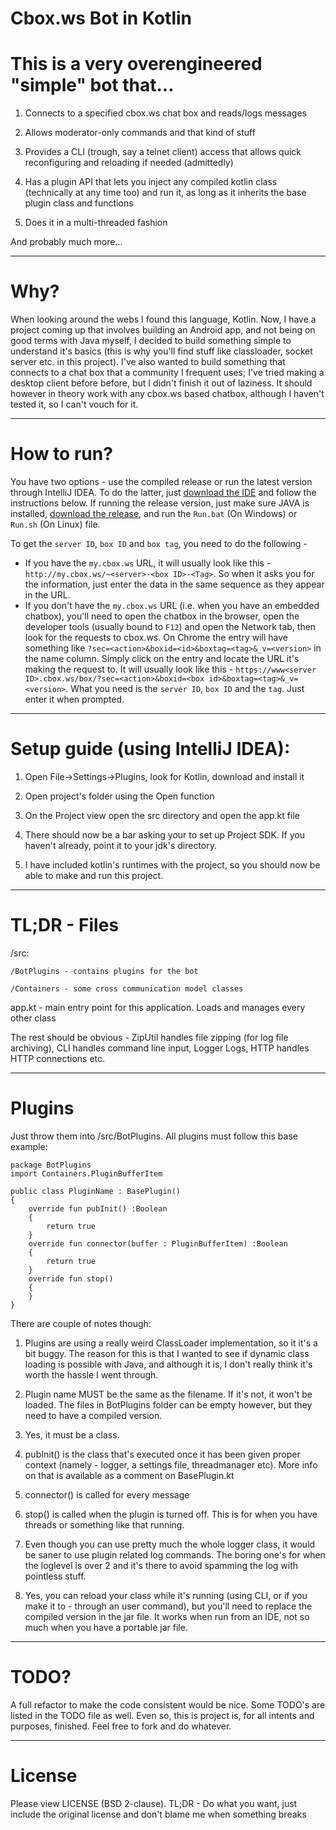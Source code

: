 Cbox.ws Bot in Kotlin 
====

# This is a very overengineered "simple" bot that...

1) Connects to a specified cbox.ws chat box and reads/logs messages

2) Allows moderator-only commands and that kind of stuff

3) Provides a CLI (trough, say a telnet client) access that allows quick reconfiguring and reloading if needed (admittedly)

4) Has a plugin API that lets you inject any compiled kotlin class (technically at any time too) and run it, as long as it inherits the base plugin class and functions

5) Does it in a multi-threaded fashion

And probably much more...

-----
# Why?

When looking around the webs I found this language, Kotlin. Now, I have a project coming up that involves building an Android app, and not being on good terms with Java myself, I decided to build something simple to understand it's basics (this is why you'll find stuff like classloader, socket server etc. in this project). I've also wanted to build something that connects to a chat box that a community I frequent uses; I've tried making a desktop client before before, but I didn't finish it out of laziness. It should however in theory work with any cbox.ws based chatbox, although I haven't tested it, so I can't vouch for it.

-----
# How to run?

You have two options - use the compiled release or run the latest version through IntelliJ IDEA. To do the latter, just [download the IDE](https://www.jetbrains.com/idea/download/#section=windows) and follow the instructions below. If running the release version, just make sure JAVA is installed, [download the release](https://github.com/zingmars/Cbox-bot/releases), and run the `Run.bat` (On Windows) or `Run.sh` (On Linux) file.

To get the `server ID`, `box ID` and `box tag`, you need to do the following -

  * If you have the `my.cbox.ws` URL, it will usually look like this - `http://my.cbox.ws/~<server>-<box ID>-<Tag>`. So when it asks you for the information, just enter the data in the same sequence as they appear in the URL.
  * If you don't have the `my.cbox.ws` URL (i.e. when you have an embedded chatbox), you'll need to open the chatbox in the browser, open the developer tools (usually bound to `F12`) and open the Network tab, then look for the requests to cbox.ws. On Chrome the entry will have something like `?sec=<action>&boxid=<id>&boxtag=<tag>&_v=<version>` in the name column. Simply click on the entry and locate the URL it's making the request to. It will usually look like this - `https://www<server ID>.cbox.ws/box/?sec=<action>&boxid=<box id>&boxtag=<tag>&_v=<version>`. What you need is the `server ID`, `box ID` and the `tag`. Just enter it when prompted. 

-----
# Setup guide (using IntelliJ IDEA):

1) Open File->Settings->Plugins, look for Kotlin, download and install it

2) Open project's folder using the Open function

3) On the Project view open the src directory and open the app.kt file

4) There should now be a bar asking your to set up Project SDK. If you haven't already, point it to your jdk's directory.

5) I have included kotlin's runtimes with the project, so you should now be able to make and run this project.

------
# TL;DR - Files

/src:
	
	/BotPlugins - contains plugins for the bot

	/Containers - some cross communication model classes

app.kt - main entry point for this application. Loads and manages every other class

The rest should be obvious - ZipUtil handles file zipping (for log file archiving), CLI handles command line input, Logger Logs, HTTP handles HTTP connections etc.  

------
# Plugins

Just throw them into /src/BotPlugins. All plugins must follow this base example:

```
package BotPlugins
import Containers.PluginBufferItem

public class PluginName : BasePlugin()
{
	override fun pubInit() :Boolean
	{
		return true
	}
	override fun connector(buffer : PluginBufferItem) :Boolean
	{
		return true
	}
	override fun stop()
	{
	}
}
```

There are couple of notes though:

1. Plugins are using a really weird ClassLoader implementation, so it it's a bit buggy. The reason for this is that I wanted to see if dynamic class loading is possible with Java, and although it is, I don't really think it's worth the hassle I went through.

2. Plugin name MUST be the same as the filename. If it's not, it won't be loaded. The files in BotPlugins folder can be empty however, but they need to have a compiled version.

3. Yes, it must be a class.

4. pubInit() is the class that's executed once it has been given proper context (namely - logger, a settings file, threadmanager etc). More info on that is available as a comment on BasePlugin.kt

5. connector() is called for every message

6. stop() is called when the plugin is turned off. This is for when you have threads or something like that running.

7. Even though you can use pretty much the whole logger class, it would be saner to use plugin related log commands. The boring one's for when the loglevel is over 2 and it's there to avoid spamming the log with pointless stuff.

8. Yes, you can reload your class while it's running (using CLI, or if you make it to - through an user command), but you'll need to replace the compiled version in the jar file. It works when run from an IDE, not so much when you have a portable jar file.

------
# TODO?
A full refactor to make the code consistent would be nice. Some TODO's are listed in the TODO file as well. Even so, this is project is, for all intents and purposes, finished. Feel free to fork and do whatever.

------
# License

Please view LICENSE (BSD 2-clause). TL;DR - Do what you want, just include the original license and don't blame me when something breaks
